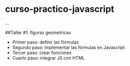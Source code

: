 # curso-practico-javascript


...

##Taller #1: figuras geometricas

- Primer paso: definir las fórmulas
- Segundo paso: implementar las fórmulas en Javascript
- Tercer paso: crear funciones
- Cuarto paso: integrar JS con HTML